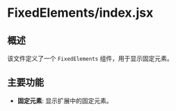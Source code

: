 # FixedElements/index.jsx

## 概述

该文件定义了一个 `FixedElements` 组件，用于显示固定元素。

## 主要功能

- **固定元素**: 显示扩展中的固定元素。

